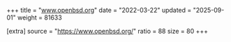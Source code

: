 +++
title = "www.openbsd.org"
date = "2022-03-22"
updated = "2025-09-01"
weight = 81633

[extra]
source = "https://www.openbsd.org/"
ratio = 88
size = 80
+++
